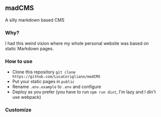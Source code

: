 ## madCMS
A silly markdown based CMS


### Why?
I had this weird vision where my whole personal website was based on static Markdown pages.

### How to use
- Clone this repository `git clone https://github.com/LucaCorigliano/madCMS`
- Put your static pages in `public`
- Rename `.env.example` to `.env` and configure 
- Deploy as you prefer (you have to run `npm run dist`, I'm lazy and I din't use webpack)

### Customize

